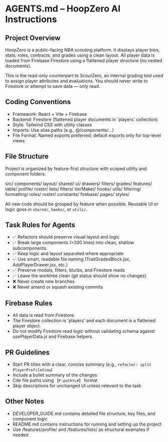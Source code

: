 # AGENTS.md – HoopZero AI Instructions

## Project Overview

HoopZero is a public-facing NBA scouting platform. It displays player bios, stats, roles, contracts, and grades using a clean layout. All player data is loaded from Firebase Firestore using a flattened player structure (no nested documents).

This is the read-only counterpart to ScoutZero, an internal grading tool used to assign player attributes and evaluations. You should never write to Firestore or attempt to save data — only read.

## Coding Conventions

- Framework: React + Vite + Firebase
- Backend: Firestore (flattened player documents in 'players' collection)
- Style: Tailwind CSS with utility classes
- Imports: Use alias paths (e.g., @/components/...)
- File Format: Named exports preferred; default exports only for top-level views

## File Structure

Project is organized by feature-first structure with scoped utility and component folders:

src/
  components/
    layout/
    shared/
      ui/
        drawers/
        filters/
        grades/
  features/
    table/
    profile/
    roster/
    lists/
    filters/
    tierMaker/
  hooks/
  utils/
    filtering/
    formatting/
    roles/
    roster/
  constants/
  firebase/
  pages/
  styles/

All new code should be grouped by feature when possible. Reusable UI or logic goes in `shared/`, `hooks/`, or `utils/`.

## Task Rules for Agents

- ✅ Refactors should preserve visual layout and logic
- ✅ Break large components (>200 lines) into clean, shallow subcomponents
- ✅ Keep logic and layout separated where appropriate
- ✅ Use smart, readable file naming (TraitGradesBlock.jsx, AddPlayerDrawer.jsx, etc.)
- ✅ Preserve modals, filters, blurbs, and Firestore reads
- ✅ Leave the worktree clean (git status should show no changes)
- ❌ Never create new branches
- ❌ Never amend or squash existing commits

## Firebase Rules

- All data is read from Firestore.
- The Firestore collection is 'players' and each document is a flattened player object.
- Do not modify Firestore read logic without validating schema against usePlayerData.js and Firebase helpers.

## PR Guidelines

- Start PR titles with a clear, concise summary (e.g., `refactor: split PlayerProfileView`)
- Include a bullet summary of the changes
- Cite file paths using `【F:path†L#】` format
- Skip descriptions for unchanged UI unless relevant to the task

## Other Notes

- DEVELOPER_GUIDE.md contains detailed file structure, key files, and component logic
- README.md contains instructions for running and setting up the project
- Use /features/profile/ and /features/lists/ as structural examples if needed
